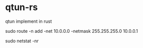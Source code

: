 # qtun-rs
qtun implement in rust

sudo route -n add -net 10.0.0.0 -netmask 255.255.255.0 10.0.0.1

sudo netstat -nr
